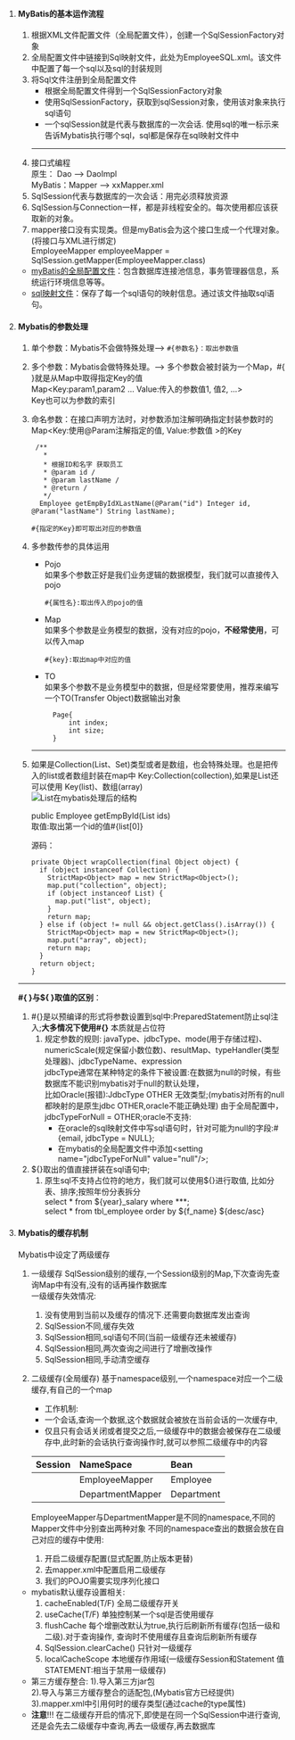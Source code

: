 1. #### MyBatis的基本运作流程
	1. 根据XML文件配置文件（全局配置文件），创建一个SqlSessionFactory对象
	2. 全局配置文件中链接到Sql映射文件，此处为EmployeeSQL.xml。该文件中配置了每一个sql以及sql的封装规则
	3. 将Sql文件注册到全局配置文件
		- 根据全局配置文件得到一个SqlSessionFactory对象
		- 使用SqlSessionFactory，获取到sqlSession对象，使用该对象来执行sql语句
		- 一个sqlSession就是代表与数据库的一次会话. 使用sql的唯一标示来告诉Mybatis执行哪个sql，sql都是保存在sql映射文件中
		<hr/>
    1. 接口式编程  
        原生：   Dao     --> DaoImpl  
        MyBatis：Mapper  --> xxMapper.xml  
    2. SqlSession代表与数据库的一次会话：用完必须释放资源  
    3. SqlSession与Connection一样，都是非线程安全的。每次使用都应该获取新的对象。  
    4. mapper接口没有实现类。但是myBatis会为这个接口生成一个代理对象。  
    (将接口与XML进行绑定)  
    EmployeeMapper employeeMapper = SqlSession.getMapper(EmployeeMapper.class)  
      - <a href = "https://github.com/ThemanerL/Study_framework/blob/master/conf/mybatis/mybatis-config.xml">myBatis的全局配置文件</a>：包含数据库连接池信息，事务管理器信息，系统运行环境信息等等。  
      - <a href = "https://github.com/ThemanerL/Study_framework/blob/master/conf/mybatis/dao/EmployeeMapper.xml">sql映射文件</a>：保存了每一个sql语句的映射信息。通过该文件抽取sql语句。  

2. #### Mybatis的参数处理
    1. 单个参数：Mybatis不会做特殊处理-->
    ```#{参数名}：取出参数值```
    2. 多个参数：Mybatis会做特殊处理。--> 多个参数会被封装为一个Map，#{
    }就是从Map中取得指定Key的值  
    Map<Key:param1,param2 ... Value:传入的参数值1, 值2, ...>  
    Key也可以为参数的索引
    3. 命名参数：在接口声明方法时，对参数添加注解明确指定封装参数时的Map<Key:使用@Param注解指定的值,
                                                     Value:参数值  >的Key  
        ```
         /**
           * 
           * 根据ID和名字 获取员工
           * @param id /
           * @param lastName /
           * @return /
           */
          Employee getEmpByIdXLastName(@Param("id") Integer id, @Param("lastName") String lastName);
        ```
           
        ```#{指定的Key}即可取出对应的参数值```
    4. 多参数传参的具体运用   
        - Pojo  
          如果多个参数正好是我们业务逻辑的数据模型，我们就可以直接传入pojo  
          ```
          #{属性名}:取出传入的pojo的值
        - Map  
          如果多个参数是业务模型的数据，没有对应的pojo，**不经常使用**，可以传入map
          ```
          #{key}:取出map中对应的值
        - TO  
          如果多个参数不是业务模型中的数据，但是经常要使用，推荐来编写一个TO(Transfer Object)数据输出对象
          ```
            Page{
                int index;
                int size;
            }
          ```
        <hr/>
    1. 如果是Collection(List、Set)类型或者是数组，也会特殊处理。也是把传入的list或者数组封装在map中
    Key:Collection(collection),如果是List还可以使用 Key(list)、数组(array)  
    ![List在mybatis处理后的结构](https://makedown-1257967443.cos.ap-guangzhou.myqcloud.com/listInMybatis.png)
  
        public Employee getEmpById(List<Integer> ids)  
        取值:取出第一个id的值#{list[0]}
        
        源码：
          ```
          private Object wrapCollection(final Object object) {
            if (object instanceof Collection) {
              StrictMap<Object> map = new StrictMap<Object>();
              map.put("collection", object);
              if (object instanceof List) {
                map.put("list", object);
              }
              return map;
            } else if (object != null && object.getClass().isArray()) {
              StrictMap<Object> map = new StrictMap<Object>();
              map.put("array", object);
              return map;
            }
            return object;
          }
        ```
    <hr/>
  
    **#{ }与${ }取值的区别**：
    1. \#{}是以预编译的形式将参数设置到sql中:PreparedStatement防止sql注入;**大多情况下使用#{}**
    本质就是占位符  
        1. 规定参数的规则:
        javaType、jdbcType、mode(用于存储过程)、numericScale(规定保留小数位数)、resultMap、typeHandler(类型处理器)、jdbcTypeName、expression  
        jdbcType通常在某种特定的条件下被设置:在数据为null的时候，有些数据库不能识别mybatis对于null的默认处理，  
        比如Oracle(报错):JdbcType OTHER 无效类型;(mybatis对所有的null都映射的是原生jdbc OTHER,oracle不能正确处理)
        由于全局配置中，jdbcTypeForNull = OTHER;oracle不支持:  
            - 在oracle的sql映射文件中写sql语句时，针对可能为null的字段:\#{email, jdbcType = NULL};
            - 在mybatis的全局配置文件中添加\<setting name="jdbcTypeForNull" value="null"/\>;
    2. ${}取出的值直接拼装在sql语句中;  
        1. 原生sql不支持占位符的地方，我们就可以使用${}进行取值, 比如分表、排序;按照年份分表拆分  
        select * from ${year}_salary where ***;  
        select * from tbl_employee order by ${f_name} ${desc/asc}
3. #### Mybatis的缓存机制
    Mybatis中设定了两级缓存
    1. 一级缓存 SqlSession级别的缓存,一个Session级别的Map,下次查询先查询Map中有没有,没有的话再操作数据库  
          一级缓存失效情况:
          1. 没有使用到当前以及缓存的情况下.还需要向数据库发出查询
          2. SqlSession不同,缓存失效
          3. SqlSession相同,sql语句不同(当前一级缓存还未被缓存)
          4. SqlSession相同,两次查询之间进行了增删改操作
          5. SqlSession相同,手动清空缓存
    2. 二级缓存(全局缓存) 基于namespace级别,一个namespace对应一个二级缓存,有自己的一个map  
        - 工作机制:
        - 一个会话,查询一个数据,这个数据就会被放在当前会话的一次缓存中,
        - 仅且只有会话关闭或者提交之后,一级缓存中的数据会被保存在二级缓存中,此时新的会话执行查询操作时,就可以参照二级缓存中的内容  

         Session|NameSpace|Bean|
         |:---:|:---|:---|
         |&nbsp;|EmployeeMapper  |Employee |
         |&nbsp;|DepartmentMapper|Department|
              
        EmployeeMapper与DepartmentMapper是不同的namespace,不同的Mapper文件中分别查出两种对象
        不同的namespace查出的数据会放在自己对应的缓存中使用:
        1. 开启二级缓存配置(显式配置,防止版本更替)
        2. 去mapper.xml中配置启用二级缓存
        3. 我们的POJO需要实现序列化接口
    - mybatis默认缓存设置相关:  
         1. cacheEnabled(T/F)  全局二级缓存开关    
         1. useCache(T/F)      单独控制某一个sql是否使用缓存  
         1. flushCache         每个增删改默认为true,执行后刷新所有缓存(包括一级和二级).对于查询操作,
                                  查询时不使用缓存且查询后刷新所有缓存  
         1. SqlSession.clearCache() 只针对一级缓存  
         1. localCacheScope    本地缓存作用域(一级缓存Session和Statement 值STATEMENT:相当于禁用一级缓存)
    - 第三方缓存整合:
         1).导入第三方jar包  
         2).导入与第三方缓存整合的适配包,(Mybatis官方已经提供)  
         3).mapper.xml中引用何时的缓存类型(通过cache的type属性)  
    - **注意**!!! 在二级缓存开启的情况下,即使是在同一个SqlSession中进行查询,还是会先去二级缓存中查询,再去一级缓存,再去数据库
    
        
    




